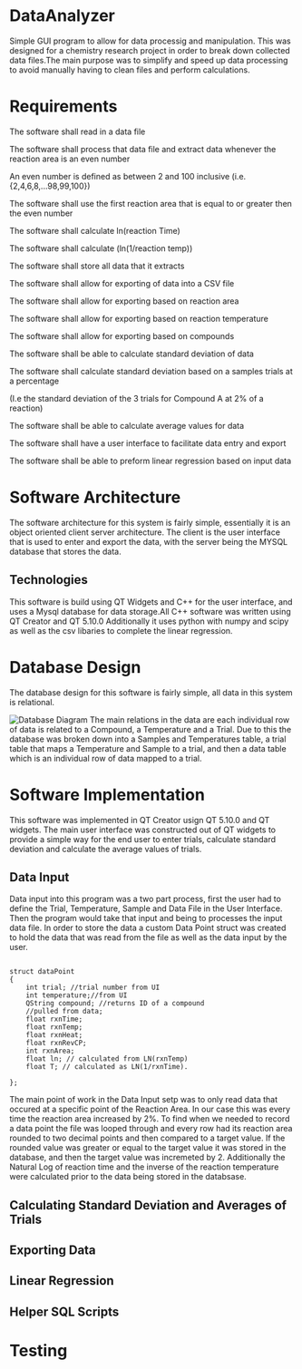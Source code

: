 # DataAnalyzer
Simple GUI program to allow for data processig and manipulation. 
This was designed for a chemistry research project in order to break down collected data files.The main purpose was to simplify and speed up data processing to avoid manually having to clean files and perform calculations. 

# Requirements
The software shall read in a data file 

The software shall process that data file and extract data whenever the reaction area is an even number

An even number is defined as between 2 and 100 inclusive (i.e. {2,4,6,8,...98,99,100})

The software shall use the first reaction area that is equal to or greater then the even number

The software shall calculate ln(reaction Time)

The software shall calculate (ln(1/reaction temp))

The software shall store all data that it extracts

The software shall allow for exporting of data into a CSV file

The software shall allow for exporting based on reaction area

The software shall allow for exporting based on reaction temperature

The software shall allow for exporting based on compounds

The software shall be able to calculate standard deviation of data

The software shall calculate standard deviation based on a samples trials at a percentage

(I.e the standard deviation of the 3 trials for Compound A at 2% of a reaction) 

The software shall be able to calculate average values for data

The software shall have a user interface to facilitate data entry and export

The software shall be able to preform linear regression based on input data

# Software Architecture
The software architecture for this system is fairly simple, essentially it is an object oriented client server architecture. The client is the user interface that is used to enter and export the data, with the server being the MYSQL database that stores the data. 
## Technologies
This software is build using QT Widgets and C++ for the user interface, and uses a Mysql database for data storage.All C++ software was written using QT Creator and QT 5.10.0
Additionally it uses python with numpy and scipy as well as the csv libaries to complete the linear regression.
# Database Design
The database design for this software is fairly simple, all data in this system is relational. 

![Database Diagram](https://raw.githubusercontent.com/alexaverill/DataAnalyzer/databaseDiagram.PNG)
The main relations in the data are each individual row of data is related to a Compound, a Temperature and a Trial. Due to this the database was broken down into a Samples and Temperatures table, a trial table that maps a Temperature and Sample to a trial, and then a data table which is an individual row of data mapped to a trial. 


# Software Implementation
This software was implemented in QT Creator usign QT 5.10.0 and QT widgets. The main user interface was constructed out of QT widgets to provide a simple way for the end user to enter trials, calculate standard deviation and calculate the average values of trials. 

## Data Input
Data input into this program was a two part process, first the user had to define the Trial, Temperature, Sample and Data File in the User Interface. Then the program would take that input and being to processes the input data file. 
In order to store the data a custom Data Point struct was created to hold the data that was read from the file as well as the data input by the user. 
```

struct dataPoint
{
    int trial; //trial number from UI
    int temperature;//from UI
    QString compound; //returns ID of a compound
    //pulled from data;
    float rxnTime;
    float rxnTemp;
    float rxnHeat;
    float rxnRevCP;
    int rxnArea;
    float ln; // calculated from LN(rxnTemp)
    float T; // calculated as LN(1/rxnTime).

};
```

The main point of work in the Data Input setp was to only read data that occured at a specific point of the Reaction Area. In our case this was every time the reaction area increased by 2%. To find when we needed to record a data point the file was looped through and every row had its reaction area rounded to two decimal points and then compared to a target value. If the rounded value was greater or equal to the target value it was stored in the database, and then the target value was incremeted by 2. 
Additionally the Natural Log of reaction time and the inverse of the reaction temperature were calculated prior to the data being stored in the databsase. 

## Calculating Standard Deviation and Averages of Trials

## Exporting Data

## Linear Regression

## Helper SQL Scripts

# Testing
